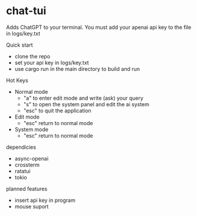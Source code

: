 # chat-tui

Adds ChatGPT to your terminal. 
You must add your apenai api key to the file in logs/key.txt

Quick start
- clone the repo
- set your api key in logs/key.txt
- use cargo run in the main directory to build and run

Hot Keys
- Normal mode
  - "a" to enter edit mode and write (ask) your query
  - "s" to open the system panel and edit the ai system
  - "esc" to quit the application
- Edit mode
  - "esc" return to normal mode
- System mode
  - "esc" return to normal mode

dependicies
- async-openai
- crossterm
- ratatui
- tokio


planned features
- insert api key in program
- mouse suport
